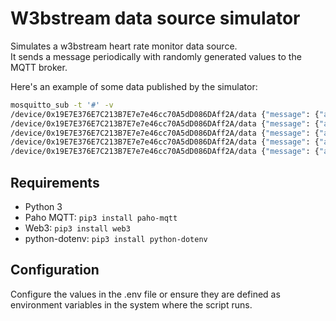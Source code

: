 # W3bstream data source simulator

Simulates a w3bstream heart rate monitor data source.  
It sends a message periodically with randomly generated values to the MQTT broker.  

Here's an example of some data published by the simulator:

```bash
mosquitto_sub -t '#' -v
/device/0x19E7E376E7C213B7E7e7e46cc70A5dD086DAff2A/data {"message": {"address": "0x19E7E376E7C213B7E7e7e46cc70A5dD086DAff2A", "heartRate": 77.8, "atRest": false, "timestamp": 1651168777}, "signature": "MBmIISr3UlF+07wWF8Q80yAjGwhmZzfmR7wp5yfF9a9oiPixVNpCbLTmDxSf9jNX/BiJxGArB6Kr8VF1DIZgpRw="}
/device/0x19E7E376E7C213B7E7e7e46cc70A5dD086DAff2A/data {"message": {"address": "0x19E7E376E7C213B7E7e7e46cc70A5dD086DAff2A", "heartRate": 78.43, "atRest": false, "timestamp": 1651168779}, "signature": "HcGm4QgCR/Q9+UhKoOOHxl8mpTlcQfUuwlbZ5/vjk11auEPKXNxPZd5u8HYDDfxX/8agYacv/dDaP4GevG6xNRw="}
/device/0x19E7E376E7C213B7E7e7e46cc70A5dD086DAff2A/data {"message": {"address": "0x19E7E376E7C213B7E7e7e46cc70A5dD086DAff2A", "heartRate": 69.8, "atRest": true, "timestamp": 1651168781}, "signature": "ZNoM3fDFqRAd+8ITPpGuKP/jU1vOoaw3+dcFFm7kUlhWBCy92xbZj6E4Sym2MDJ+Jy2qt0NqT9H4ExnxYDfWwBw="}
/device/0x19E7E376E7C213B7E7e7e46cc70A5dD086DAff2A/data {"message": {"address": "0x19E7E376E7C213B7E7e7e46cc70A5dD086DAff2A", "heartRate": 144.13, "atRest": false, "timestamp": 1651168783}, "signature": "njhKNBnIWu4oRgTGHTNLi1NKaTBDQDdQ5ucrdvKCJm55Ouu6w7G/zzfUXlcPDzVdaamOGOpWPjbNgVm0UBVhoxw="}
/device/0x19E7E376E7C213B7E7e7e46cc70A5dD086DAff2A/data {"message": {"address": "0x19E7E376E7C213B7E7e7e46cc70A5dD086DAff2A", "heartRate": 105.27, "atRest": false, "timestamp": 1651168785}, "signature": "QyJz7gy+4j1m2Y0y2cYWXQZ6Q2yBfxkv9XAs5bZVP9Jbqjhx94YAK8td4/VIb8RVuzvK7mRe4PM93FCxJAtBohw="}
```

## Requirements

- Python 3
- Paho MQTT: `pip3 install paho-mqtt`
- Web3: `pip3 install web3`
- python-dotenv: `pip3 install python-dotenv`

## Configuration

Configure the values in the .env file or ensure they are defined as environment variables in the system where the script runs.
